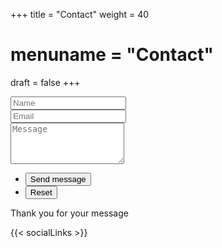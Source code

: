 +++
title = "Contact"
weight = 40
# menuname = "Contact"
draft = false
+++

<form id="contactform" method="post" action="https://formspree.io/trombetta.enricom@gmail.com">
	<div class="field half first">
		<input type="text" name="name" id="name" placeholder="Name"/>
	</div>
	<div class="field half">
		<input type="email" id="email" name="email" placeholder="Email">
	</div>
	<div class="field">
		<textarea name="message" id="message" rows="4" placeholder="Message"></textarea>
	</div>
	<ul class="actions">
		<li><input type="submit" value="Send message" class="special" /></li>
		<li><input type="reset" value="Reset" /></li>
	</ul>
	<input type="hidden" name="_next" value="?sent#formspree" />
	<input type="hidden" name="_subject" value="Project GRASP ticket" />
	<input type="text" name="_gotcha" style="display:none" />
</form>
<span id="contactformsent">Thank you for your message</span>

<script>
$(document).ready(function($) { 
    $(function(){
        if (window.location.search == "?sent") {
        	$('#contactform').hide();
        	$('#contactformsent').show();
        } else {
        	$('#contactformsent').hide();
        }
    });
});
</script>


{{< socialLinks >}}
